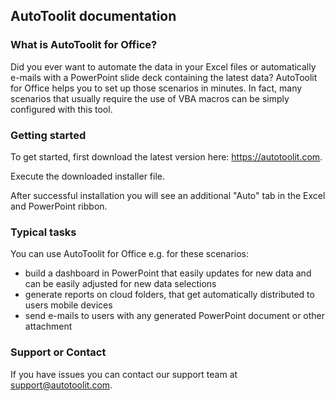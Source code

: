 ## AutoToolit documentation

### What is AutoToolit for Office?

Did you ever want to automate the data in your Excel files or automatically e-mails with a PowerPoint slide deck containing the latest data? AutoToolit for Office helps you to set up those scenarios in minutes.
In fact, many scenarios that usually require the use of VBA macros can be simply configured with this tool.

### Getting started

To get started, first download the latest version here: https://autotoolit.com.

Execute the downloaded installer file.

After successful installation you will see an additional "Auto" tab in the Excel and PowerPoint ribbon.


### Typical tasks

You can use AutoToolit for Office e.g. for these scenarios:
- build a dashboard in PowerPoint that easily updates for new data and can be easily adjusted for new data selections
- generate reports on cloud folders, that get automatically distributed to users mobile devices
- send e-mails to users with any generated PowerPoint document or other attachment


### Support or Contact

If you have issues you can contact our support team at support@autotoolit.com.
